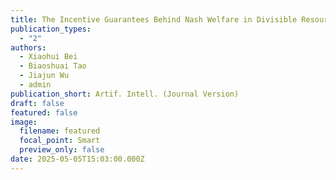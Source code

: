 ```yaml
---
title: The Incentive Guarantees Behind Nash Welfare in Divisible Resources Allocation
publication_types:
  - "2"
authors:
  - Xiaohui Bei
  - Biaoshuai Tao
  - Jiajun Wu
  - admin
publication_short: Artif. Intell. (Journal Version)
draft: false
featured: false
image:
  filename: featured
  focal_point: Smart
  preview_only: false
date: 2025-05-05T15:03:00.000Z
---
```

